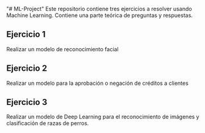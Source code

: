 "# ML-Project" 
Este repositorio contiene tres ejercicios a resolver usando Machine Learning.
Contiene una parte teórica de preguntas y respuestas.

## Ejercicio 1
Realizar un modelo de reconocimiento facial

## Ejercicio 2
 Realizar un modelo para la aprobación o negación de créditos a clientes
 
 ## Ejercicio 3
  Realizar un modelo de Deep Learning para el reconocimiento de imágenes y clasificación de razas de perros.
